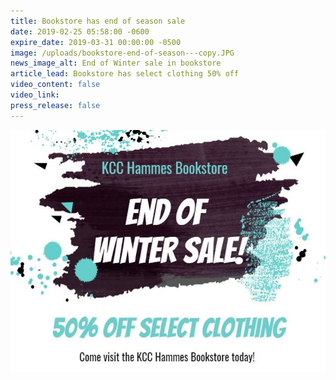 ```yaml
---
title: Bookstore has end of season sale
date: 2019-02-25 05:58:00 -0600
expire_date: 2019-03-31 00:00:00 -0500
image: /uploads/bookstore-end-of-season---copy.JPG
news_image_alt: End of Winter sale in bookstore
article_lead: Bookstore has select clothing 50% off
video_content: false
video_link:
press_release: false
---
```


![](/uploads/bookstore-end-of-season-1.JPG)